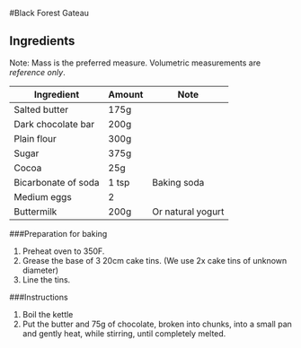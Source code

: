 #Black Forest Gateau

## Ingredients
Note: Mass is the preferred measure.  Volumetric measurements are *reference only*.

|Ingredient|Amount|Note|
|---|---|---|
|Salted butter|175g||
|Dark chocolate bar|200g||
|Plain flour|300g||
|Sugar|375g||
|Cocoa|25g||
|Bicarbonate of soda|1 tsp|Baking soda|
|Medium eggs|2||
|Buttermilk|200g|Or natural yogurt|

###Preparation for baking
1. Preheat oven to 350F.
1. Grease the base of 3 20cm cake tins.  (We use 2x cake tins of unknown diameter)
1. Line the tins.

###Instructions
1. Boil the kettle
1. Put the butter and 75g of chocolate, broken into chunks, into a small pan and gently heat, while stirring, until completely melted.
